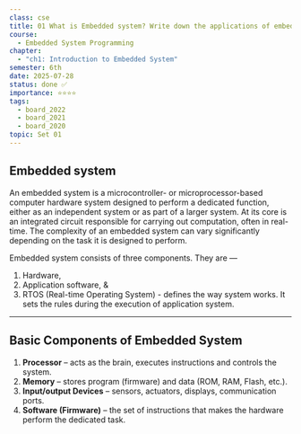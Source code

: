```yaml
---
class: cse
title: 01 What is Embedded system? Write down the applications of embedded system.
course:
  - Embedded System Programming
chapter:
  - "ch1: Introduction to Embedded System"
semester: 6th
date: 2025-07-28
status: done ✅
importance: ⭐⭐⭐⭐
tags:
  - board_2022
  - board_2021
  - board_2020
topic: Set 01
---
```


## Embedded system

An embedded system is a microcontroller- or microprocessor-based computer hardware system designed to perform a dedicated function, either as an independent system or as part of a larger system. At its core is an integrated circuit responsible for carrying out computation, often in real-time. The complexity of an embedded system can vary significantly depending on the task it is designed to perform.

Embedded system consists of three components. They are —

1. Hardware,
2. Application software, &
3. RTOS (Real-time Operating System) - defines the way system works. It sets the rules during the execution of application system.

---

## Basic Components of Embedded System

1. **Processor** – acts as the brain, executes instructions and controls the system.    
2. **Memory** – stores program (firmware) and data (ROM, RAM, Flash, etc.).    
3. **Input/output Devices** – sensors, actuators, displays, communication ports.    
4. **Software (Firmware)** – the set of instructions that makes the hardware perform the dedicated task.
